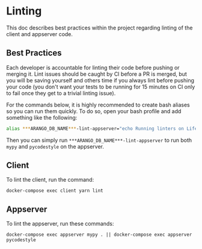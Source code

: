 # Linting
This doc describes best practices within the project regarding linting of the client and appserver code.

## Best Practices
Each developer is accountable for linting their code before pushing or merging it. Lint issues should be caught by CI before a PR is merged, but you will be saving yourself and others time if you always lint before pushing your code (you don't want your tests to be running for 15 minutes on CI only to fail once they get to a trivial linting issue).

For the commands below, it is highly recommended to create bash aliases so you can run them quickly. To do so, open your bash profile and add something like the following:

```bash
alias ***ARANGO_DB_NAME***-lint-appserver="echo Running linters on Lifelike appserver...; docker-compose exec appserver bash -c 'mypy . || pycodestyle'"
```

Then you can simply run `***ARANGO_DB_NAME***-lint-appserver` to run both `mypy` and `pycodestyle` on the appserver.

## Client
To lint the client, run the command:
```
docker-compose exec client yarn lint
```

## Appserver
To lint the appserver, run these commands:
```
docker-compose exec appserver mypy . || docker-compose exec appserver pycodestyle
```
